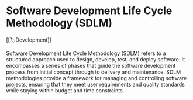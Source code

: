 
# Software Development Life Cycle Methodology (SDLM)

[[🏷️Development]]

Software Development Life Cycle Methodology (SDLM) refers to a structured approach used to design, develop, test, and deploy software. It encompasses a series of phases that guide the software development process from initial concept through to delivery and maintenance. SDLM methodologies provide a framework for managing and controlling software projects, ensuring that they meet user requirements and quality standards while staying within budget and time constraints.